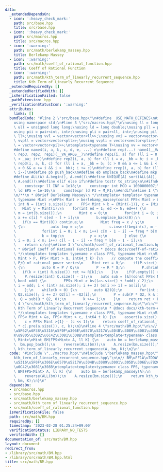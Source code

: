 ```yaml
---
data:
  _extendedDependsOn:
  - icon: ':heavy_check_mark:'
    path: src/base.hpp
    title: src/base.hpp
  - icon: ':heavy_check_mark:'
    path: src/macros.hpp
    title: src/macros.hpp
  - icon: ':warning:'
    path: src/math/berlekamp_massey.hpp
    title: Berlekamp Massey
  - icon: ':warning:'
    path: src/math/coeff_of_rational_function.hpp
    title: Coeff of Rational Function
  - icon: ':warning:'
    path: src/math/kth_term_of_linearly_recurrent_sequence.hpp
    title: Kth Term of Linearly Recurrent Sequence
  _extendedRequiredBy: []
  _extendedVerifiedWith: []
  _isVerificationFailed: false
  _pathExtension: hpp
  _verificationStatusIcon: ':warning:'
  attributes:
    links: []
  bundledCode: "#line 2 \"src/base.hpp\"\n#define _USE_MATH_DEFINES\n#include <bits/stdc++.h>\n\
    using namespace std;\n#line 3 \"src/macros.hpp\"\n\nusing ll = long long;\nusing\
    \ ull = unsigned long long;\nusing ld = long double;\nusing pll = pair<ll, ll>;\n\
    using pii = pair<int, int>;\nusing pli = pair<ll, int>;\nusing pil = pair<int,\
    \ ll>;\nusing vvl = vector<vector<ll>>;\nusing vvi = vector<vector<int>>;\nusing\
    \ vvpll = vector<vector<pll>>;\nusing vvpli = vector<vector<pli>>;\nusing vvpil\
    \ = vector<vector<pil>>;\ntemplate<typename T>\nusing vv = vector<vector<T>>;\n\
    #define name4(i, a, b, c, d, e, ...) e\n#define rep(...) name4(__VA_ARGS__, rep4,\
    \ rep3, rep2, rep1)(__VA_ARGS__)\n#define rep1(i, a) for (ll i = 0, _aa = a; i\
    \ < _aa; i++)\n#define rep2(i, a, b) for (ll i = a, _bb = b; i < _bb; i++)\n#define\
    \ rep3(i, a, b, c) for (ll i = a, _bb = b; (c > 0 && a <= i && i < _bb) or (c\
    \ < 0 && a >= i && i > _bb); i += c)\n#define rrep(i, a, b) for (ll i=(a); i>(b);\
    \ i--)\n#define pb push_back\n#define eb emplace_back\n#define mkp make_pair\n\
    #define ALL(A) A.begin(), A.end()\n#define UNIQUE(A) sort(ALL(A)), A.erase(unique(ALL(A)),\
    \ A.end())\n#define elif else if\n#define tostr to_string\n\n#ifndef CONSTANTS\n\
    \    constexpr ll INF = 1e18;\n    constexpr int MOD = 1000000007;\n    constexpr\
    \ ld EPS = 1e-10;\n    constexpr ld PI = M_PI;\n#endif\n#line 1 \"src/math/berlekamp_massey.hpp\"\
    \n/**\n * @brief Berlekamp Massey\n */\ntemplate< template< typename > class FPS,\
    \ typename Mint >\nFPS< Mint > berlekamp_massey(const FPS< Mint > &s) {\n    const\
    \ int N = (int) s.size();\n    FPS< Mint > b = {Mint(-1)}, c = {Mint(-1)};\n \
    \   Mint y = Mint(1);\n    for(int ed = 1; ed <= N; ed++) {\n        int l = int(c.size()),\
    \ m = int(b.size());\n        Mint x = 0;\n        for(int i = 0; i < l; i++)\
    \ x += c[i] * s[ed - l + i];\n        b.emplace_back(0);\n        m++;\n     \
    \   if(x == Mint(0)) continue;\n        Mint freq = x / y;\n        if(l < m)\
    \ {\n            auto tmp = c;\n            c.insert(begin(c), m - l, Mint(0));\n\
    \            for(int i = 0; i < m; i++) c[m - 1 - i] -= freq * b[m - 1 - i];\n\
    \            b = tmp;\n            y = x;\n        } else {\n            for(int\
    \ i = 0; i < m; i++) c[l - 1 - i] -= freq * b[m - 1 - i];\n        }\n    }\n\
    \    return c;\n}\n#line 3 \"src/math/coeff_of_rational_function.hpp\"\n\n/**\n\
    \ * @brief Coeff of Rational Function\n * @docs docs/coeff-of-rational-function.md\n\
    \ */\ntemplate< template< typename > class FPS, typename Mint >\nMint coeff_of_rational_function(FPS<\
    \ Mint > P, FPS< Mint > Q, int64_t k) {\n    // compute the coefficient [x^k]\
    \ P/Q of rational power series\n    Mint ret = 0;\n    if(P.size() >= Q.size())\
    \ {\n        auto R = P / Q;\n        P -= R * Q;\n        P.shrink();\n     \
    \   if(k < (int) R.size()) ret += R[k];\n    }\n    if(P.empty()) return ret;\n\
    \    P.resize((int) Q.size() - 1);\n    auto sub = [&](const FPS< Mint > &as,\
    \ bool odd) {\n        FPS< Mint > bs((as.size() + !odd) / 2);\n        for(int\
    \ i = odd; i < (int) as.size(); i += 2) bs[i >> 1] = as[i];\n        return bs;\n\
    \    };\n    while(k > 0) {\n        auto Q2(Q);\n        for(int i = 1; i < (int)\
    \ Q2.size(); i += 2) Q2[i] = -Q2[i];\n        P = sub(P * Q2, k & 1);\n      \
    \  Q = sub(Q * Q2, 0);\n        k >>= 1;\n    }\n    return ret + P[0];\n}\n#line\
    \ 4 \"src/math/kth_term_of_linearly_recurrent_sequence.hpp\"\n\n/**\n * @brief\
    \ Kth Term of Linearly Recurrent Sequence\n * @docs docs/kth-term-of-linearly-recurrent-sequence.md\n\
    \ */\ntemplate< template< typename > class FPS, typename Mint >\nMint kth_term_of_linearly_recurrent_sequence(const\
    \ FPS< Mint > &a, FPS< Mint > c, int64_t k) {\n    assert(a.size() == c.size());\n\
    \    c = FPS< Mint >{1} - (c << 1);\n    return coeff_of_rational_function((a\
    \ * c).pre(a.size()), c, k);\n}\n#line 4 \"src/math/BM.hpp\"\n\n// BM\uFF1A\u7DDA\
    \u5F62\u6F38\u5316\u5F0F\u306E\u6570\u5217A\u304B\u3089\u3001\u305D\u306E\u7B2C\
    K\u9805\u3092\u6C42\u3081\u308B\ntemplate<template<typename> class FPS, typename\
    \ Mint>\nMint BM(FPS<Mint> A, ll K) {\n    auto bm = berlekamp_massey(A);\n  \
    \  bm.pop_back();\n    reverse(ALL(bm));\n    A.resize(bm.size());\n    return\
    \ kth_term_of_linearly_recurrent_sequence(A, bm, K);\n}\n"
  code: "#include \"../macros.hpp\"\n#include \"berlekamp_massey.hpp\"\n#include \"\
    kth_term_of_linearly_recurrent_sequence.hpp\"\n\n// BM\uFF1A\u7DDA\u5F62\u6F38\
    \u5316\u5F0F\u306E\u6570\u5217A\u304B\u3089\u3001\u305D\u306E\u7B2CK\u9805\u3092\
    \u6C42\u3081\u308B\ntemplate<template<typename> class FPS, typename Mint>\nMint\
    \ BM(FPS<Mint> A, ll K) {\n    auto bm = berlekamp_massey(A);\n    bm.pop_back();\n\
    \    reverse(ALL(bm));\n    A.resize(bm.size());\n    return kth_term_of_linearly_recurrent_sequence(A,\
    \ bm, K);\n}\n"
  dependsOn:
  - src/macros.hpp
  - src/base.hpp
  - src/math/berlekamp_massey.hpp
  - src/math/kth_term_of_linearly_recurrent_sequence.hpp
  - src/math/coeff_of_rational_function.hpp
  isVerificationFile: false
  path: src/math/BM.hpp
  requiredBy: []
  timestamp: '2023-02-28 01:25:34+09:00'
  verificationStatus: LIBRARY_NO_TESTS
  verifiedWith: []
documentation_of: src/math/BM.hpp
layout: document
redirect_from:
- /library/src/math/BM.hpp
- /library/src/math/BM.hpp.html
title: src/math/BM.hpp
---
```

